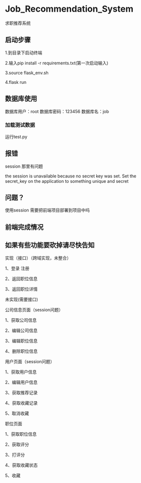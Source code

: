# Job_Recommendation_System
求职推荐系统



## 启动步骤

1.到目录下启动终端

2.输入pip install -r requirements.txt(第一次启动输入)

3.source flask_env.sh

4.flask run

## 数据库使用
数据库用户：root
数据库密码：123456
数据库名：job
### 加载测试数据
运行test.py

## 报错

session 那里有问题 

the session is unavailable because no secret key was set. Set the secret_key on the application to something unique and secret

## 问题？

使用session 需要把前端项目部署到项目中吗

## 前端完成情况

## 如果有些功能要砍掉请尽快告知

实现（接口）（跨域实现，未整合）

1、登录 注册

2、返回职位信息

3、返回职位详情

未实现(需要接口)

公司信息页面（session问题）

1、获取公司信息

2、编辑公司信息

3、编辑职位信息

4、删除职位信息

用户页面（session问题）

1、获取用户信息

2、编辑用户信息

3、获取推荐记录

4、获取收藏记录

5、取消收藏


职位页面

1、获取职位信息

2、获取评分

3、打评分

4、获取收藏状态

5、收藏





